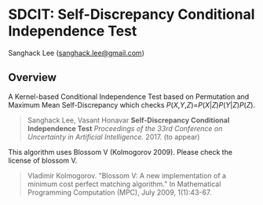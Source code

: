 SDCIT: Self-Discrepancy Conditional Independence Test
==

Sanghack Lee (<sanghack.lee@gmail.com>)

Overview
-------

A Kernel-based Conditional Independence Test based on Permutation and Maximum Mean Self-Discrepancy which checks _P_(_X_,_Y_,_Z_)=_P_(_X_|_Z_)_P_(_Y_|_Z_)_P_(_Z_).


> Sanghack Lee, Vasant Honavar **Self-Discrepancy Conditional Independence Test**
> _Proceedings of the 33rd Conference on Uncertainty in Artificial Intelligence._ 2017. (to appear)


This algorithm uses Blossom V (Kolmogorov 2009). Please check the license of blossom V.
 
> Vladimir Kolmogorov. "Blossom V: A new implementation of a minimum cost perfect matching algorithm."
>        In Mathematical Programming Computation (MPC), July 2009, 1(1):43-67.


 
 
 
